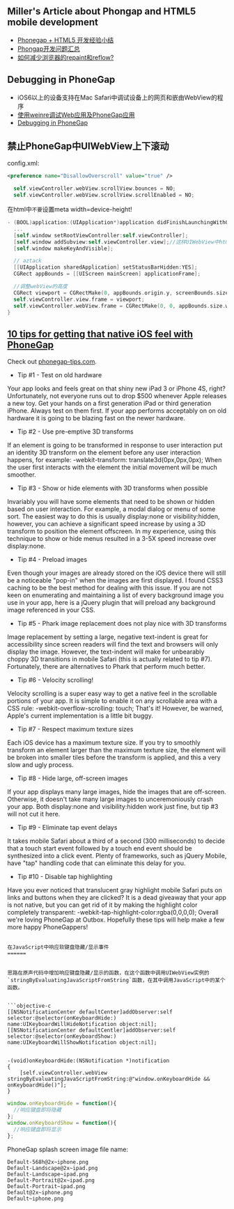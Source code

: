 Miller's Article about Phongap and HTML5 mobile development
---
- [Phonegap + HTML5 开发经验小结](http://varnow.org/?p=354)
- [Phongap开发问题汇总](http://varnow.org/?p=355)
- [如何减少浏览器的repaint和reflow?](http://varnow.org/?p=232)

Debugging in PhoneGap
---------------------
- iOS6以上的设备支持在Mac Safari中调试设备上的网页和嵌由WebView的程序
- [使用weinre调试Web应用及PhoneGap应用](http://www.donglongfei.com/2012/03/debug-phonegap-app-using-weinre/?utm_source=rss&utm_medium=rss&utm_campaign=debug-phonegap-app-using-weinre)
- [Debugging in PhoneGap](https://github.com/phonegap/phonegap/wiki/Debugging-in-PhoneGap)


禁止PhoneGap中UIWebView上下滚动
--
config.xml:
```xml
<preference name="DisallowOverscroll" value="true" />
```

```objective-c
  self.viewController.webView.scrollView.bounces = NO;
  self.viewController.webView.scrollView.scrollEnabled = NO;
```

在html中`不要`设置meta width=device-height!

```objective-c
- (BOOL)application:(UIApplication*)application didFinishLaunchingWithOptions:(NSDictionary*)launchOptions
  ...
  [self.window setRootViewController:self.viewController];
  [self.window addSubview:self.viewController.view];//这样UIWebView中html的100%高度就不包括statusbar了
  [self.window makeKeyAndVisible];

  // aztack
  [[UIApplication sharedApplication] setStatusBarHidden:YES];
  CGRect appBounds = [[UIScreen mainScreen] applicationFrame];

  //调整webView的高度
  CGRect viewport = CGRectMake(0, appBounds.origin.y, screenBounds.size.width, appBounds.size.height);
  self.viewController.view.frame = viewport;
  self.viewController.webView.frame = CGRectMake(0, 0, appBounds.size.width, appBounds.size.height);
}

```

[10 tips for getting that native iOS feel with PhoneGap](http://www.mikedellanoce.com/2012/09/10-tips-for-getting-that-native-ios.html)
---
Check out [phonegap-tips.com](phonegap-tips.com).

- Tip #1 - Test on old hardware

Your app looks and feels great on that shiny new iPad 3 or iPhone 4S, right? Unfortunately, not everyone runs out to drop $500 whenever Apple releases a new toy. Get your hands on a first generation iPad or third generation iPhone. Always test on them first. If your app performs acceptably on on old hardware it is going to be blazing fast on the newer hardware.

- Tip #2 - Use pre-emptive 3D transforms

If an element is going to be transformed in response to user interaction put an identity 3D transform on the element before any user interaction happens, for example:
-webkit-transform: translate3d(0px,0px,0px);
When the user first interacts with the element the initial movement will be much smoother.

- Tip #3 - Show or hide elements with 3D transforms when possible

Invariably you will have some elements that need to be shown or hidden based on user interaction. For example, a modal dialog or menu of some sort. The easiest way to do this is usually display:none or visibility:hidden, however, you can achieve a significant speed increase by using a 3D transform to position the element offscreen. In my experience, using this technique to show or hide menus resulted in a 3-5X speed increase over display:none.

- Tip #4 - Preload images

Even though your images are already stored on the iOS device there will still be a noticeable "pop-in" when the images are first displayed. I found CSS3 caching to be the best method for dealing with this issue. If you are not keen on enumerating and maintaining a list of every background image you use in your app, here is a jQuery plugin that will preload any background image referenced in your CSS.

- Tip #5 - Phark image replacement does not play nice with 3D transforms

Image replacement by setting a large, negative text-indent is great for accessibility since screen readers will find the text and browsers will only display the image. However, the text-indent will make for unbearably choppy 3D transitions in mobile Safari (this is actually related to tip #7). Fortunately, there are alternatives to Phark that perform much better.

- Tip #6 - Velocity scrolling!

Velocity scrolling is a super easy way to get a native feel in the scrollable portions of your app. It is simple to enable it on any scrollable area with a CSS rule:
-webkit-overflow-scrolling: touch;
That's it! However, be warned, Apple's current implementation is a little bit buggy.

- Tip #7 - Respect maximum texture sizes

Each iOS device has a maximum texture size. If you try to smoothly transform an element larger than the maximum texture size, the element will be broken into smaller tiles before the transform is applied, and this a very slow and ugly process.

- Tip #8 - Hide large, off-screen images

If your app displays many large images, hide the images that are off-screen. Otherwise, it doesn't take many large images to unceremoniously crash your app. Both display:none and visibility:hidden work just fine, but tip #3 will not cut it here.

- Tip #9 - Eliminate tap event delays

It takes mobile Safari about a third of a second (300 milliseconds) to decide that a touch start event followed by a touch end event should be synthesized into a click event. Plenty of frameworks, such as jQuery Mobile, have "tap" handling code that can eliminate this delay for you.

- Tip #10 - Disable tap highlighting

Have you ever noticed that translucent gray highlight mobile Safari puts on links and buttons when they are clicked? It is a dead giveaway that your app is not native, but you can get rid of it by making the highlight color completely transparent:
-webkit-tap-highlight-color:rgba(0,0,0,0);
Overall we're loving PhoneGap at Outbox. Hopefully these tips will help make a few more happy PhoneGappers!
```

在JavaScript中响应软键盘隐藏/显示事件
======


思路在原声代码中增加响应键盘隐藏/显示的函数，在这个函数中调用UIWebView实例的`stringByEvaluatingJavaScriptFromString`函数，在其中调用JavaScript中的某个函数。


```objective-c
[[NSNotificationCenter defaultCenter]addObserver:self selector:@selector(onKeyboardHide:) name:UIKeyboardWillHideNotification object:nil];
[[NSNotificationCenter defaultCentler]addObserver:self selector:@selector(onKeyboardShow:) name:UIKeyboardWillShowNotification object:nil];


-(void)onKeyboardHide:(NSNotification *)notification
{
    [self.viewController.webView stringByEvaluatingJavaScriptFromString:@"window.onKeyboardHide && onKeyboardHide()"];
}
```

```javascript
window.onKeyboardHide = function(){
  //响应键盘即将隐藏
};
window.onKeyboardShow = function(){
  //响应键盘即将显示
};
```


PhoneGap splash screen image file name:

```
Default-568h@2x~iphone.png
Default-Landscape@2x~ipad.png
Default-Landscape~ipad.png
Default-Portrait@2x~ipad.png
Default-Portrait~ipad.png
Default@2x~iphone.png
Default~iphone.png
```
